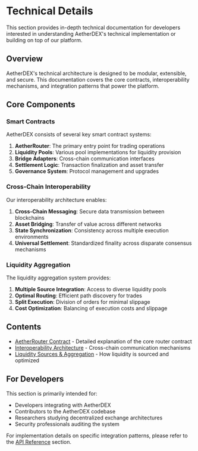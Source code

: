 # Technical Details

This section provides in-depth technical documentation for developers interested in understanding AetherDEX's technical implementation or building on top of our platform.

## Overview

AetherDEX's technical architecture is designed to be modular, extensible, and secure. This documentation covers the core contracts, interoperability mechanisms, and integration patterns that power the platform.

## Core Components

### Smart Contracts

AetherDEX consists of several key smart contract systems:

1. **AetherRouter**: The primary entry point for trading operations
2. **Liquidity Pools**: Various pool implementations for liquidity provision
3. **Bridge Adapters**: Cross-chain communication interfaces
4. **Settlement Logic**: Transaction finalization and asset transfer
5. **Governance System**: Protocol management and upgrades

### Cross-Chain Interoperability

Our interoperability architecture enables:

1. **Cross-Chain Messaging**: Secure data transmission between blockchains
2. **Asset Bridging**: Transfer of value across different networks
3. **State Synchronization**: Consistency across multiple execution environments
4. **Universal Settlement**: Standardized finality across disparate consensus mechanisms

### Liquidity Aggregation

The liquidity aggregation system provides:

1. **Multiple Source Integration**: Access to diverse liquidity pools
2. **Optimal Routing**: Efficient path discovery for trades
3. **Split Execution**: Division of orders for minimal slippage
4. **Cost Optimization**: Balancing of execution costs and slippage

## Contents

- [AetherRouter Contract](./router-contract.md) - Detailed explanation of the core router contract
- [Interoperability Architecture](./interoperability.md) - Cross-chain communication mechanisms
- [Liquidity Sources & Aggregation](./liquidity-aggregation.md) - How liquidity is sourced and optimized

## For Developers

This section is primarily intended for:

- Developers integrating with AetherDEX
- Contributors to the AetherDEX codebase
- Researchers studying decentralized exchange architectures
- Security professionals auditing the system

For implementation details on specific integration patterns, please refer to the [API Reference](../api/README.md) section.
